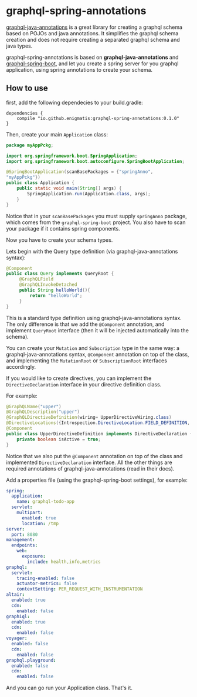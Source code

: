 # graphql-spring-annotations

[graphql-java-annotations](https://github.com/Enigmatis/graphql-java-annotations) is a great library for creating a graphql schema based on POJOs and java annotations.
It simplifies the graphql schema creation and does not require creating a separated graphql schema and java types.

graphql-spring-annotations is based on **graphql-java-annotations** and [graphql-spring-boot](https://github.com/graphql-java-kickstart/graphql-spring-boot), and let
you create a spring server for you graphql application, using spring annotations to create your schema.

## How to use

first, add the following dependecies to your build.gradle:

```$xslt
dependencies {
    compile "io.github.enigmatis:graphql-spring-annotations:0.1.0"
}
``` 

Then, create your main ``Application`` class:

```java
package myAppPckg;

import org.springframework.boot.SpringApplication;
import org.springframework.boot.autoconfigure.SpringBootApplication;

@SpringBootApplication(scanBasePackages = {"springAnno",
"myAppPckg"})
public class Application {
    public static void main(String[] args) {
        SpringApplication.run(Application.class, args);
    }
}
```

Notice that in your ``scanBasePackages`` you must supply `springAnno` package, which comes from the ``graphql-spring-boot`` project.
You also have to scan your package if it contains spring components.

Now you have to create your schema types.

Lets begin with the Query type definition (via graphql-java-annotations syntax):

```java
@Component
public class Query implements QueryRoot {
     @GraphQLField
     @GraphQLInvokeDetached
     public String helloWorld(){
         return "helloWorld";
     }   
}
```

This is a standard type definition using graphql-java-annotations syntax. The only difference is that we add the `@Component` annotation,
and implement `QueryRoot` interface (then it will be injected automatically into the schema).

You can create your `Mutation` and `Subscription` type in the same way: a graphql-java-annotations syntax, `@Component` annotation on top of the class, and implementing the `MutationRoot` or `SubscriptionRoot` interfaces accordingly.

If you would like to create directives, you can implement the `DirectiveDeclaration` interface in your directive definition class.

For example:

```java
@GraphQLName("upper")
@GraphQLDescription("upper")
@GraphQLDirectiveDefinition(wiring= UpperDirectiveWiring.class)
@DirectiveLocations({Introspection.DirectiveLocation.FIELD_DEFINITION, Introspection.DirectiveLocation.ARGUMENT_DEFINITION})
@Component
public class UpperDirectiveDefinition implements DirectiveDeclaration {
    private boolean isActive = true;
}
```

Notice that we also put the `@Component` annotation on top of the class and implemented `DirectiveDeclaration` interface. All the other things are required annotations of graphql-java-annotations (read in their docs).

Add a properties file (using the graphql-spring-boot settings), for example:

```yaml
spring:
  application:
    name: graphql-todo-app
  servlet:
    multipart:
      enabled: true
      location: /tmp
server:
  port: 8080
management:
  endpoints:
    web:
      exposure:
        include: health,info,metrics
graphql:
  servlet:
    tracing-enabled: false
    actuator-metrics: false
    contextSetting: PER_REQUEST_WITH_INSTRUMENTATION
altair:
  enabled: true
  cdn:
    enabled: false
graphiql:
  enabled: true
  cdn:
    enabled: false
voyager:
  enabled: false
  cdn:
    enabled: false
graphql.playground:
  enabled: false
  cdn:
    enabled: false
```

And you can go run your Application class.
That's it.
